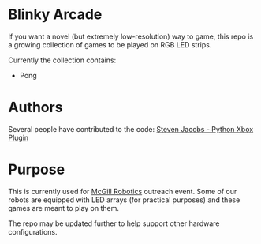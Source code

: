 # Blinky Arcade

If you want a novel (but extremely low-resolution) way to game, this repo
is a growing collection of games to be played on RGB LED strips.

Currently the collection contains:
- Pong

# Authors
Several people have contributed to the code:
[Steven Jacobs - Python Xbox Plugin](https://github.com/FRC4564/Xbox)

# Purpose
This is currently used for [McGill Robotics](https://mcgillrobotics.com/)
outreach event. Some of our robots are equipped with LED arrays (for practical
purposes) and these games are meant to play on them.

The repo may be updated further to help support other hardware configurations.
